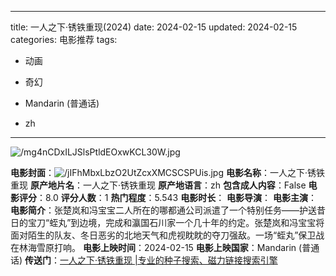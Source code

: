 
---
title: 一人之下·锈铁重现(2024)
date: 2024-02-15
updated: 2024-02-15
categories: 电影推荐
tags:

- 动画
- 奇幻

- Mandarin (普通话)
- zh
---

<img src="https://image.tmdb.org/t/p/original/mg4nCDxILJSlsPtldEOxwKCL30W.jpg" alt="/mg4nCDxILJSlsPtldEOxwKCL30W.jpg" title="/mg4nCDxILJSlsPtldEOxwKCL30W.jpg">

**电影封面**：<img src="https://image.tmdb.org/t/p/w200/jIFhMbxLbzO2UtZcxXMCSCSPUis.jpg" alt="/jIFhMbxLbzO2UtZcxXMCSCSPUis.jpg" title="/jIFhMbxLbzO2UtZcxXMCSCSPUis.jpg">
**电影名称**：一人之下·锈铁重现
**原产地片名**：一人之下·锈铁重现
**原产地语言**：zh
**包含成人内容**：False
**电影评分**：8.0
**评分人数**：1
**热门程度**：5.543
**电影时长**：
**电影导演**：
**电影主演**：
**电影简介**：张楚岚和冯宝宝二人所在的哪都通公司派遣了一个特别任务——护送昔日的宝刀“蛭丸”到边境，完成和瀛国石川家一个几十年的约定。张楚岚和冯宝宝将面对陌生的队友、冬日恶劣的北地天气和虎视眈眈的夺刀强敌。一场“蛭丸”保卫战在林海雪原打响。
**电影上映时间**：2024-02-15
**电影上映国家**：Mandarin (普通话)
**传送门**：[一人之下·锈铁重现 |专业的种子搜索、磁力链接搜索引擎](https://movie.amd794.com:2083/?search=%E4%B8%80%E4%BA%BA%E4%B9%8B%E4%B8%8B%C2%B7%E9%94%88%E9%93%81%E9%87%8D%E7%8E%B0&ordering=&mode=match_phrase&page_size=10&page=1)

